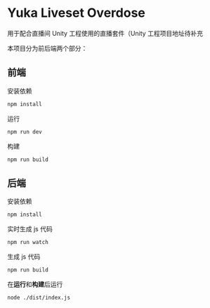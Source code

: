 # Yuka Liveset Overdose

用于配合直播间 Unity 工程使用的直播套件（Unity 工程项目地址待补充

本项目分为前后端两个部分：

## 前端

安装依赖
```bash
npm install
```

运行
```bash
npm run dev
```

构建
```bash
npm run build
```

## 后端

安装依赖
```bash
npm install
```

实时生成 js 代码
```bash
npm run watch
```

生成 js 代码
```bash
npm run build
```

在**运行**和**构建**后运行
```bash
node ./dist/index.js
```